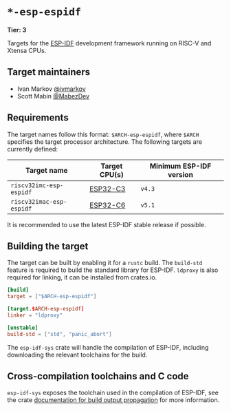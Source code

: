 # `*-esp-espidf`

**Tier: 3**

Targets for the [ESP-IDF](https://github.com/espressif/esp-idf) development framework running on RISC-V and Xtensa CPUs.

## Target maintainers

- Ivan Markov [@ivmarkov](https://github.com/ivmarkov)
- Scott Mabin [@MabezDev](https://github.com/MabezDev)

## Requirements

The target names follow this format: `$ARCH-esp-espidf`, where `$ARCH` specifies the target processor architecture. The following targets are currently defined:

|          Target name           | Target CPU(s)         | Minimum ESP-IDF version |
|--------------------------------|-----------------------|-------------------------|
| `riscv32imc-esp-espidf`        |  [ESP32-C3](https://www.espressif.com/en/products/socs/esp32-c3)             | `v4.3`                |
| `riscv32imac-esp-espidf`       |  [ESP32-C6](https://www.espressif.com/en/products/socs/esp32-c6)             | `v5.1`                |

It is recommended to use the latest ESP-IDF stable release if possible.

## Building the target

The target can be built by enabling it for a `rustc` build. The `build-std` feature is required to build the standard library for ESP-IDF. `ldproxy` is also required for linking, it can be installed from crates.io.

```toml
[build]
target = ["$ARCH-esp-espidf"]

[target.$ARCH-esp-espidf]
linker = "ldproxy"

[unstable]
build-std = ["std", "panic_abort"]
```

The `esp-idf-sys` crate will handle the compilation of ESP-IDF, including downloading the relevant toolchains for the build.

## Cross-compilation toolchains and C code

`esp-idf-sys` exposes the toolchain used in the compilation of ESP-IDF, see the crate [documentation for build output propagation](https://github.com/esp-rs/esp-idf-sys#conditional-compilation) for more information.
